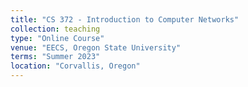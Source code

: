 ```yaml
---
title: "CS 372 - Introduction to Computer Networks"
collection: teaching
type: "Online Course"
venue: "EECS, Oregon State University"
terms: "Summer 2023"
location: "Corvallis, Oregon"
---
```

